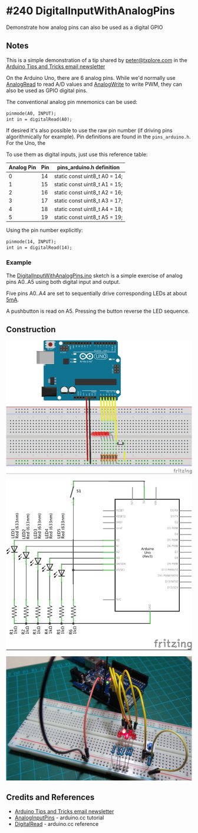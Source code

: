 # #240 DigitalInputWithAnalogPins

Demonstrate how analog pins can also be used as a digital GPIO

## Notes

This is a simple demonstration of a tip shared by peter@txplore.com
in the [Arduino Tips and Tricks email newsletter](https://www.getdrip.com/forms/6137337/submissions/new)

On the Arduino Uno, there are 6 analog pins. While we'd normally use
[AnalogRead](https://www.arduino.cc/en/Reference/AnalogRead) to read A/D values and
[AnalogWrite](https://www.arduino.cc/en/Reference/AnalogWrite) to write PWM,
they can also be used as GPIO digital pins.

The conventional analog pin mnemonics can be used:

```
pinmode(A0, INPUT);
int in = digitalRead(A0);
```

If desired it's also possible to use the raw pin number (if driving pins algorithmically for example).
Pin definitions are found in the `pins_arduino.h`. For the Uno, the

To use them as digital inputs, just use this reference table:

| Analog Pin | Pin         | pins_arduino.h definition     |
|------------|-------------|-------------------------------|
| 0          | 14          | static const uint8_t A0 = 14; |
| 1          | 15          | static const uint8_t A1 = 15; |
| 2          | 16          | static const uint8_t A2 = 16; |
| 3          | 17          | static const uint8_t A3 = 17; |
| 4          | 18          | static const uint8_t A4 = 18; |
| 5          | 19          | static const uint8_t A5 = 19; |

Using the pin number explicitly:
```
pinmode(14, INPUT);
int in = digitalRead(14);
```


### Example

The [DigitalInputWithAnalogPins.ino](./DigitalInputWithAnalogPins.ino) sketch is a simple exercise of analog pins A0..A5
using both digital input and output.

Five pins A0..A4 are set to sequentially drive corresponding LEDs at about [5mA](http://www.wolframalpha.com/input/?i=5V%2F1k%CE%A9).

A pushbutton is read on A5. Pressing the button reverse the LED sequence.


## Construction

![Breadboard](./assets/DigitalInputWithAnalogPins_bb.jpg?raw=true)

![The Schematic](./assets/DigitalInputWithAnalogPins_schematic.jpg?raw=true)

![The Build](./assets/DigitalInputWithAnalogPins_build.jpg?raw=true)

## Credits and References
* [Arduino Tips and Tricks email newsletter](https://www.getdrip.com/forms/6137337/submissions/new)
* [AnalogInputPins](https://www.arduino.cc/en/Tutorial/AnalogInputPins) - arduino.cc tutorial
* [DigitalRead](https://www.arduino.cc/en/Reference/DigitalRead) - arduino.cc reference
